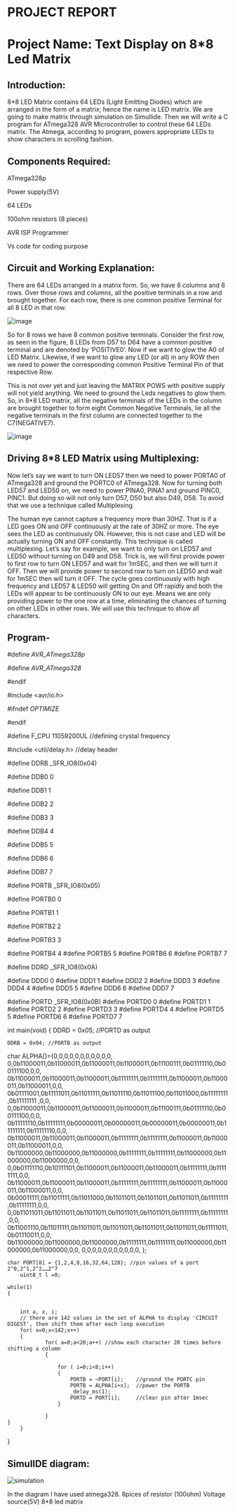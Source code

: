 # PROJECT REPORT

 # Project Name: Text Display on 8*8 Led Matrix
 
## Introduction:  

8*8 LED Matrix contains 64 LEDs (Light Emitting Diodes) which are arranged in the form of a matrix; hence the name is LED matrix.
We are going to make  matrix through simulation on Simullide.
Then we will write a C program for ATmega328 AVR Microcontroller to control these 64 LEDs matrix.
The Atmega, according to program, powers appropriate LEDs to show characters in scrolling fashion.

 ## Components Required:
 
ATmega328p

Power supply(5V)

64 LEDs

100ohm resistors (8 pieces)

AVR ISP Programmer

Vs code for coding purpose



## Circuit and Working Explanation:  

There are 64 LEDs arranged in a matrix form. So, we have 8 columns and 8 rows. Over those rows and columns, all the positive terminals in a row and brought together. For each row, there is one common positive Terminal for all 8 LED in that row.

![image](https://user-images.githubusercontent.com/100043455/164884273-4354770a-d1e7-46e7-a1e9-0c4dbd6418dd.png)

 




So for 8 rows we have 8 common positive terminals. Consider the first row, as seen in the figure, 8 LEDs from D57 to D64 have a common positive terminal and are denoted by ‘POSITIVE0’. Now if we want to glow the A0 of LED Matrix. Likewise, if we want to glow any LED (or all) in any ROW then we need to power the corresponding common Positive Terminal Pin of that respective Row.

This is not over yet and just leaving the MATRIX POWS with positive supply will not yield anything. We need to ground the Leds negatives to glow them.   So, in 8*8 LED matrix, all the negative terminals of the LEDs in the column are brought together to form eight Common Negative Terminals, lie all the negative terminals in the first column are connected together to the C7(NEGATIVE7).

![image](https://user-images.githubusercontent.com/100043455/164884285-8eb3bc0a-6755-4e83-be4a-d0c0fb9adcba.png)


 

## Driving 8*8 LED Matrix using Multiplexing:

Now let’s say we want to turn ON LED57 then we need to power PORTA0 of ATmega328 and ground the PORTC0 of ATmega328. Now for turning both LED57 and LED50 on, we need to power PINA0, PINA1 and ground PINC0, PINC1. But doing so will not only turn D57, D50 but also D49, D58.
To avoid that we use a technique called Multiplexing.

The human eye cannot capture a frequency more than 30HZ. That is if a LED goes ON and OFF continuously at the rate of 30HZ or more.
The eye sees the LED as continuously ON. However, this is not case and LED will be actually turning ON and OFF constantly. This technique is called multiplexing.
Let’s say for example, we want to only turn on LED57 and LED50 without turning on D49 and D58. Trick is, we will first provide power to first row to turn ON LED57 and wait for 1mSEC, and then we will turn it OFF. Then we will provide power to second row to turn on LED50 and wait for 1mSEC then will turn it OFF. The cycle goes continuously with high frequency and LED57 & LED50 will getting On and Off rapidly and both the LEDs will appear to be continuously ON to our eye. Means we are only providing power to the one row at a time, eliminating the chances of turning on other LEDs in other rows. We will use this technique to show all characters.


## Program-

#define _AVR_ATmega328p_

  #define _AVR_ATmega328_
  
  #endif


  #include <avr/io.h>
  
#ifndef _OPTIMIZE_

#endif


    
#define F_CPU 11059200UL //defining crystal frequency

#include <util/delay.h>  //delay header

#define DDRB _SFR_IO8(0x04)

#define DDB0 0

#define DDB1 1

#define DDB2 2

#define DDB3 3

#define DDB4 4

#define DDB5 5

#define DDB6 6

#define DDB7 7


#define PORTB _SFR_IO8(0x05)

#define PORTB0 0

#define PORTB1 1

#define PORTB2 2

#define PORTB3 3

#define PORTB4 4
#define PORTB5 5
#define PORTB6 6
#define PORTB7 7


#define DDRD _SFR_IO8(0x0A)


#define DDD0 0
#define DDD1 1
#define DDD2 2
#define DDD3 3
#define DDD4 4
#define DDD5 5
#define DDD6 6
#define DDD7 7


#define PORTD _SFR_IO8(0x0B)
#define PORTD0 0
#define PORTD1 1
#define PORTD2 2
#define PORTD3 3
#define PORTD4 4
#define PORTD5 5
#define PORTD6 6
#define PORTD7 7


int main(void)
{
    DDRD = 0x05; //PORTD as output


    DDRB = 0x04; //PORTB as output
    
char ALPHA[]={0,0,0,0,0,0,0,0,0,0,0,
    0,0b11000011,0b11000011,0b11000011,0b11000011,0b11100111,0b01111110,0b00111100,0,0,
    0b11000011,0b11000011,0b11000011,0b11111111,0b11111111,0b11000011,0b11000011,0b11000011,0,0,
    0b01111001,0b11111011,0b11011111,0b11011110,0b11011100,0b11011000,0b11111111,0b11111111    ,0,0,
    0,0b11000011,0b11000011,0b11000011,0b11000011,0b11100111,0b01111110,0b00111100,0,0,
    0b11111110,0b11111111,0b00000011,0b00000011,0b00000011,0b00000011,0b11111111,0b11111110,0,0,
    0b11000011,0b11000011,0b11000011,0b11111111,0b11111111,0b11000011,0b11000011,0b11000011,0,0,
    0b11000000,0b11000000,0b11000000,0b11111111,0b11111111,0b11000000,0b11000000,0b11000000,0,0,
    0,0b01111110,0b10111101,0b11000011,0b11000011,0b11000011,0b11111111,0b11111111,0,0,
    0b11000011,0b11000011,0b11000011,0b11111111,0b11111111,0b11000011,0b11000011,0b11000011,0,0,
    0b00011111,0b11011111,0b11011000,0b11011011,0b11011011,0b11011011,0b11111111,0b11111111,0,0,
    0,0b11011011,0b11011011,0b11011011,0b11011011,0b11011011,0b11111111,0b11111111,0,0,
    0b11001110,0b11011111,0b11011011,0b11011011,0b11011011,0b11011011,0b11111011,0b01110011,0,0,
    0b11000000,0b11000000,0b11000000,0b11111111,0b11111111,0b11000000,0b11000000,0b11000000,0,0,
    0,0,0,0,0,0,0,0,0,0,0,
    };


    char PORT[8] = {1,2,4,8,16,32,64,128}; //pin values of a port 2^0,2^1,2^2……2^7
        uint8_t l =0;
    
    while(1)
    {


        int a, x, i;
        // there are 142 values in the set of ALPHA to display 'CIRCUIT DIGEST', then shift them after each loop execution
        for( x=0;x<142;x++)
        {
                for( a=0;a<20;a++) //show each character 20 times before shifting a column
                {
                    
                    for ( i=0;i<8;i++)
                    {
                        PORTB = ~PORT[i];    //ground the PORTC pin
                        PORTB = ALPHA[i+x];  //power the PORTB
                        _delay_ms(1);
                        PORTD = PORT[i];     //clear pin after 1msec
                    }
                    
                }
    }            
        }
}


## SimulIDE diagram:

 ![simulation](https://user-images.githubusercontent.com/100043455/164885034-56c2f3ec-66e4-4117-b9d4-0b8f02081af2.jpeg)

 


In the diagram I have used atmega328.
8pices of resistor (100ohm)
Voltage source(5V)
8*8 led matrix


 


